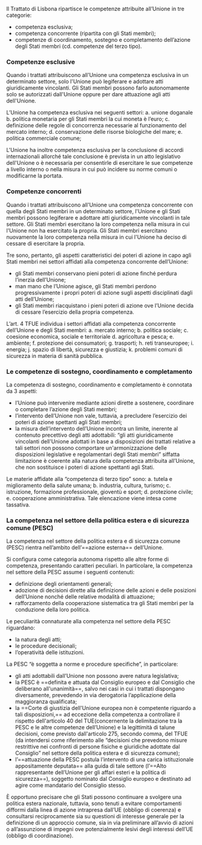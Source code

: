 Il Trattato di Lisbona ripartisce le competenze attribuite all’Unione in tre categorie:
- competenza esclusiva;
- competenza concorrente (ripartita con gli Stati membri);
- competenze di coordinamento, sostegno e completamento dell’azione degli Stati membri (cd. competenze del terzo tipo).

### Competenze esclusive
Quando i trattati attribuiscono all'Unione una competenza esclusiva in un determinato settore, solo l'Unione può legiferare e adottare atti giuridicamente vincolanti. 
Gli Stati membri possono farlo autonomamente solo se autorizzati dall'Unione oppure per dare attuazione agli atti dell'Unione.

L’Unione ha competenza esclusiva nei seguenti settori:
a. unione doganale
b. politica monetaria per gli Stati membri la cui moneta è l’euro;
c. definizione delle regole di concorrenza necessarie al funzionamento del mercato interno;
d. conservazione delle risorse biologiche del mare;
e. politica commerciale comune;

L'Unione ha inoltre competenza esclusiva per la conclusione di accordi internazionali
allorché tale conclusione è prevista in un atto legislativo dell'Unione o è necessaria per consentirle di esercitare le sue competenze a livello interno o nella misura in cui può incidere su norme comuni o modificarne la portata.

### Competenze concorrenti
Quando i trattati attribuiscono all'Unione una competenza concorrente con quella degli Stati membri in un determinato settore, l'Unione e gli Stati membri possono legiferare e adottare atti giuridicamente vincolanti in tale settore. 
Gli Stati membri esercitano la loro competenza nella misura in cui l'Unione non ha esercitato la propria. Gli Stati membri esercitano nuovamente la loro competenza nella misura in cui l'Unione ha deciso di cessare di esercitare la propria.

 Tre sono, pertanto, gli aspetti caratteristici dei poteri di azione in capo agli Stati membri nei settori affidati alla competenza concorrente dell’Unione:
- gli Stati membri conservano pieni poteri di azione finché perdura l’inerzia dell’Unione;
- man mano che l’Unione agisce, gli Stati membri perdono progressivamente i propri poteri di azione sugli aspetti disciplinati dagli atti dell’Unione;
- gli Stati membri riacquistano i pieni poteri di azione ove l’Unione decida di cessare l’esercizio della propria competenza.

L’art. 4 TFUE individua i settori affidati alla competenza concorrente dell’Unione e degli Stati membri:
a. mercato interno;
b. politica sociale;
c. coesione economica, sociale e territoriale
d. agricoltura e pesca;
e. ambiente;
f. protezione dei consumatori;
g. trasporti;
h. reti transeuropee;
i. energia;
j. spazio di libertà, sicurezza e giustizia;
k. problemi comuni di sicurezza in materia di sanità pubblica.

### Le competenze di sostegno, coordinamento e completamento
La competenza di sostegno, coordinamento e completamento è connotata da 3 aspetti:
- l’Unione può intervenire mediante azioni dirette a sostenere, coordinare o
completare l’azione degli Stati membri;
- l’intervento dell’Unione non vale, tuttavia, a precludere l’esercizio dei poteri di azione spettanti agli Stati membri;
- la misura dell’intervento dell’Unione incontra un limite, inerente al contenuto precettivo degli atti adottabili: “gli atti giuridicamente vincolanti dell'Unione adottati in base a disposizioni dei trattati relative a tali settori non possono comportare un'armonizzazione delle disposizioni legislative e regolamentari degli Stati membri” siffatta limitazione è coerente alla natura della competenza attribuita all’Unione, che non sostituisce i poteri di azione spettanti agli Stati.

Le materie affidate alla “competenza di terzo tipo” sono:
a. tutela e miglioramento della salute umana;
b. industria, cultura, turismo;
c. istruzione, formazione professionale, gioventù e sport;
d. protezione civile;
e. cooperazione amministrativa.
Tale elencazione viene intesa come tassativa.


### La competenza nel settore della politica estera e di sicurezza comune (PESC)
La competenza nel settore della politica estera e di sicurezza comune (PESC) rientra
nell’ambito dell’==azione esterna== dell’Unione.

Si configura come categoria autonoma rispetto alle altre forme di competenza,
presentando caratteri peculiari. In particolare, la competenza nel settore della PESC
assume i seguenti contenuti:
- definizione degli orientamenti generali;
- adozione di decisioni dirette alla definizione delle azioni e delle posizioni dell’Unione nonché delle relative modalità di attuazione;
- rafforzamento della cooperazione sistematica tra gli Stati membri per la conduzione della loro politica.

Le peculiarità connaturate alla competenza nel settore della PESC riguardano:
- la natura degli atti;
- le procedure decisionali;
- l’operatività delle istituzioni.

La PESC “è soggetta a norme e procedure specifiche”, in particolare:
- gli atti adottabili dall’Unione non possono avere natura legislativa;
- la PESC è ==definita e attuata dal Consiglio europeo e dal Consiglio che deliberano
all'unanimità==, salvo nei casi in cui i trattati dispongano diversamente, prevedendo in
via derogatoria l’applicazione della maggioranza qualificata;
- la ==Corte di giustizia dell'Unione europea non è competente riguardo a tali
disposizioni,== ad eccezione della competenza a controllare il rispetto dell'articolo 40
del TUE(concernente la delimitazione tra la PESC e le altre competenze dell’Unione)
e la legittimità di talune decisioni, come previsto dall'articolo 275, secondo comma,
del TFUE (da intendersi come riferimento alle “decisioni che prevedono misure
restrittive nei confronti di persone fisiche e giuridiche adottate dal Consiglio” nel
settore della politica estera e di sicurezza comune);
- l’==attuazione della PESC postula l’intervento di una carica istituzionale appositamente
deputata== alla guida di tale settore (l’==Alto rappresentante dell’Unione per gli affari
esteri e la politica di sicurezza==), soggetto nominato dal Consiglio europeo e destinato
ad agire come mandatario del Consiglio stesso.

È opportuno precisare che gli Stati possono continuare a svolgere una politica estera
nazionale, tuttavia, sono tenuti a evitare comportamenti difformi dalla linea di azione
intrapresa dall’UE (obbligo di coerenza) e consultarsi reciprocamente sia su questioni di
interesse generale per la definizione di un approccio comune, sia in via preliminare all’avvio
di azioni o all’assunzione di impegni ove potenzialmente lesivi degli interessi dell’UE (obbligo
di coordinazione).